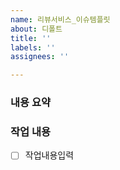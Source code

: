 ```yaml
---
name: 리뷰서비스_이슈템플릿
about: 디폴트
title: ''
labels: ''
assignees: ''

---
```


### 내용 요약

### 작업 내용
- [ ] 작업내용입력
